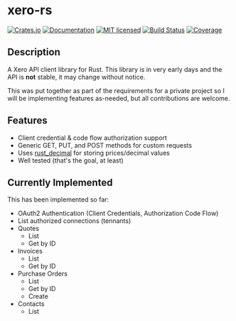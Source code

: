 # xero-rs

[![Crates.io][crates-badge]][crates-url]
[![Documentation][docs-badge]][docs-url]
[![MIT licensed][mit-badge]][mit-url]
[![Build Status][actions-badge]][actions-url]
[![Coverage][codecov-badge]][codecov-url]

[crates-badge]: https://img.shields.io/crates/v/xero-rs.svg
[crates-url]: https://crates.io/crates/xero-rs
[docs-badge]: https://docs.rs/xero-rs/badge.svg
[docs-url]: https://docs.rs/xero-rs
[mit-badge]: https://img.shields.io/badge/license-MIT-blue.svg
[mit-url]: LICENSE
[actions-badge]: https://github.com/slickbench/xero-rs/actions/workflows/tests.yml/badge.svg
[actions-url]: https://github.com/slickbench/xero-rs/actions/workflows/tests.yml
[codecov-badge]: https://codecov.io/gh/slickbench/xero-rs/branch/main/graph/badge.svg?token=INFT14K6KW
[codecov-url]: https://codecov.io/gh/slickbench/xero-rs

## Description

A Xero API client library for Rust. This library is in very early days and the API is **not** stable, it may change without notice.

This was put together as part of the requirements for a private project so I will be implementing features as-needed, but all contributions are welcome.

## Features

- Client credential & code flow authorization support
- Generic GET, PUT, and POST methods for custom requests
- Uses [rust_decimal](https://github.com/paupino/rust-decimal) for storing prices/decimal values
- Well tested (that's the goal, at least)

## Currently Implemented

This has been implemented so far:

- OAuth2 Authentication (Client Credentials, Authorization Code Flow)
- List authorized connections (tennants)
- Quotes
  - List
  - Get by ID
- Invoices
  - List
  - Get by ID
- Purchase Orders
  - List
  - Get by ID
  - Create
- Contacts
  - List
